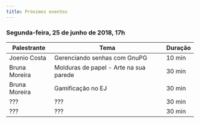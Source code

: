 ```yaml
---
title: Próximos eventos
---
```


### Segunda-feira, 25 de junho de 2018, 17h

| Palestrante     | Tema                                    | Duração |
| --------------- | --------------------------------------- | ------- |
| Joenio Costa    | Gerenciando senhas com GnuPG            | 10 min  |
| Bruna Moreira   | Molduras de papel - Arte na sua parede  | 30 min  |
| Bruna Moreira   | Gamificação no EJ                       | 30 min  |
| ???             | ???                                     | 30 min  |
| ???             | ???                                     | 30 min  |
